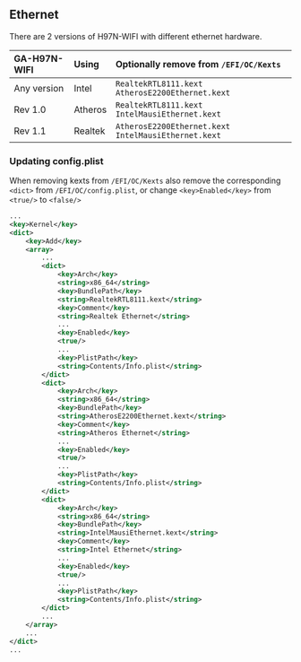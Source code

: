 ## Ethernet

There are 2 versions of H97N-WIFI with different ethernet hardware.

| GA-H97N-WIFI   | Using     | Optionally remove from `/EFI/OC/Kexts`                |
|:---------------|:----------|:------------------------------------------------------|
| Any version    | Intel     | `RealtekRTL8111.kext` `AtherosE2200Ethernet.kext`     |
| Rev 1.0        | Atheros   | `RealtekRTL8111.kext` `IntelMausiEthernet.kext`       |
| Rev 1.1        | Realtek   | `AtherosE2200Ethernet.kext` `IntelMausiEthernet.kext` |

### Updating config.plist

When removing kexts from `/EFI/OC/Kexts` also remove the corresponding `<dict>` from `/EFI/OC/config.plist`, or change `<key>Enabled</key>` from `<true/>` to `<false/>`

```xml
...
<key>Kernel</key>
<dict>
    <key>Add</key>
    <array>
        ...
        <dict>
            <key>Arch</key>
            <string>x86_64</string>
            <key>BundlePath</key>
            <string>RealtekRTL8111.kext</string>
            <key>Comment</key>
            <string>Realtek Ethernet</string>
            ...
            <key>Enabled</key>
            <true/>
            ...
            <key>PlistPath</key>
            <string>Contents/Info.plist</string>
        </dict>
        <dict>
            <key>Arch</key>
            <string>x86_64</string>
            <key>BundlePath</key>
            <string>AtherosE2200Ethernet.kext</string>
            <key>Comment</key>
            <string>Atheros Ethernet</string>
            ...
            <key>Enabled</key>
            <true/>
            ...
            <key>PlistPath</key>
            <string>Contents/Info.plist</string>
        </dict>
        <dict>
            <key>Arch</key>
            <string>x86_64</string>
            <key>BundlePath</key>
            <string>IntelMausiEthernet.kext</string>
            <key>Comment</key>
            <string>Intel Ethernet</string>
            ...
            <key>Enabled</key>
            <true/>
            ...
            <key>PlistPath</key>
            <string>Contents/Info.plist</string>
        </dict>
        ...
    </array>
    ...
</dict>
...
```

